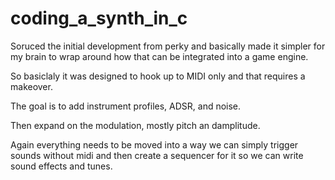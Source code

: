 # coding_a_synth_in_c
Soruced the initial development from perky and basically made it simpler for my brain to wrap around how that can be integrated into a game engine.

So basiclaly it was designed to hook up to MIDI only and that requires a makeover.

The goal is to add instrument profiles, ADSR, and noise.

Then expand on the modulation, mostly pitch an damplitude.

Again everything needs to be moved into a way we can simply trigger sounds without midi and then create a sequencer for it so we can write sound effects and tunes.
